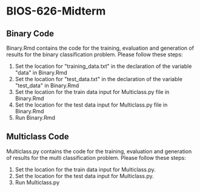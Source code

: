 # BIOS-626-Midterm

## Binary Code
Binary.Rmd contains the code for the training, evaluation and generation of results for the binary classification problem. Please follow these steps:
1. Set the location for "training_data.txt" in the declaration of the variable "data" in Binary.Rmd
2. Set the location for "test_data.txt" in the declaration of the variable "test_data" in Binary.Rmd
3. Set the location for the train data input for Multiclass.py file in Binary.Rmd
4. Set the location for the test data input for Multiclass.py file in Binary.Rmd
5. Run Binary.Rmd

## Multiclass Code
Multiclass.py contains the code for the training, evaluation and generation of results for the multi classification problem. Please follow these steps:
1. Set the location for the train data input for Multiclass.py.
2. Set the location for the test data input for Multiclass.py.
3. Run Multiclass.py
